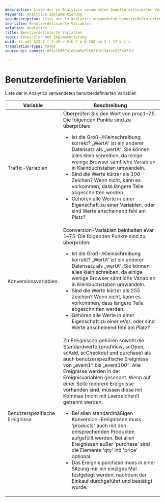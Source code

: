 ```yaml
---
description: Liste der in Analytics verwendeten benutzerdefinierten Variablen
keywords: Analytics-Implementierung
seo-description: Liste der in Analytics verwendeten benutzerdefinierten Variablen
seo-title: Benutzerdefinierte Variablen
solution: Analytics
title: Benutzerdefinierte Variablen
topic: Entwickler und Implementierung
uuid: 54 adf 622-7 f 5-49 c 0-b 7 e 6-702 bb 2 f 17 b 1 c
translation-type: tm+mt
source-git-commit: 86fe1b3650100a05e52fb2102134fee515c871b1

---
```



# Benutzerdefinierte Variablen

Liste der in Analytics verwendeten benutzerdefinierten Variablen

<table id="table_E8C7871F63F648A59644638FB56BD0E1"> 
 <thead> 
  <tr> 
   <th class="entry"> Variable </th> 
   <th class="entry"> Beschreibung </th> 
  </tr> 
 </thead>
 <tbody> 
  <tr> 
   <td> Traffic-Variablen </td> 
   <td> Überprüfen Sie den Wert von prop1–75. Die folgenden Punkte sind zu überprüfen: 
    <ul id="ul_0EE2D50BA90F4F21BD63268A5082F980"> 
     <li id="li_A6E4D66E8A03400491A26A08E4945908">Ist die Groß-/Kleinschreibung korrekt? „WertA“ ist ein anderer Datensatz als „wertA“. Sie können alles klein schreiben, da einige wenige Browser sämtliche Variablen in Kleinbuchstaben umwandeln. </li> 
     <li id="li_65CBFB908E7B4ED5AF9518FE5B58D4E2">Sind die Werte kürzer als 100 Zeichen? Wenn nicht, kann es vorkommen, dass längere Teile abgeschnitten werden. </li> 
     <li id="li_CC506D114AFE44699D89AB84BBCCEBFC"> Gehören alle Werte in einer Eigenschaft zu einer Variablen, oder sind Werte anscheinend fehl am Platz? </li> 
    </ul> </td> 
  </tr> 
  <tr> 
   <td> Konversionsvariablen </td> 
   <td> <span class="wintitle"> Econversion</span>-Variablen beinhalten eVar 1–75. Die folgenden Punkte sind zu überprüfen: 
    <ul id="ul_CA10C5B9F24B4C49A64CA84A9DCE8E63"> 
     <li id="li_8CCD92F3AD5E49EBA91C9B008DA47016">Ist die Groß-/Kleinschreibung korrekt? „WertA“ ist ein anderer Datensatz als „wertA“. Sie können alles klein schreiben, da einige wenige Browser sämtliche Variablen in Kleinbuchstaben umwandeln. </li> 
     <li id="li_5B6FDEDB2C32409AA59D6BB0DF2346CB">Sind die Werte kürzer als 255 Zeichen? Wenn nicht, kann es vorkommen, dass längere Teile abgeschnitten werden. </li> 
     <li id="li_C31AFBAC99D84E96A1244E795CE7765D">Gehören alle Werte in einer Eigenschaft zu einer eVar, oder sind Werte anscheinend fehl am Platz? </li> 
    </ul> </td> 
  </tr> 
  <tr> 
   <td> Benutzerspezifische Ereignisse </td> 
   <td> Zu Ereignissen gehören sowohl die Standardwerte (<span class="wintitle">prodView</span>, <span class="wintitle">scOpen</span>, <span class="wintitle">scAdd</span>, <span class="wintitle">scCheckout</span> und <span class="wintitle">purchase</span>) als auch benutzerspezifische Ereignisse von „event1“ bis „event100“. Alle Ereignisse werden in der Ereignisvariablen gesendet. Wenn auf einer Seite mehrere Ereignisse vorhanden sind, müssen diese mit Kommas (nicht mit Leerzeichen!) getrennt werden. 
    <ul id="ul_2213CC9DE892433FAF6FC1F5A2B841B4"> 
     <li id="li_15E31A9FF1654DFA93C158F422B9EAE3">Bei allen standardmäßigen Konversion-Ereignissen muss 'products' auch mit den entsprechenden Produkten aufgefüllt werden. Bei allen Ereignissen außer 'purchase' sind die Elemente 'qty' ind 'price' optional. </li> 
     <li id="li_03ED9AAC45DA47A58AB482E2CEBF5108">Das Ereignis <span class="wintitle">purchase</span> muss in einer Sitzung nur ein einziges Mal festgelegt werden, nachdem der Einkauf durchgeführt und bestätigt wurde. </li> 
    </ul> </td> 
  </tr> 
 </tbody> 
</table>

